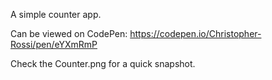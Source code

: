 A simple counter app.

Can be viewed on CodePen: https://codepen.io/Christopher-Rossi/pen/eYXmRmP

Check the Counter.png for a quick snapshot.
